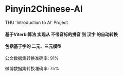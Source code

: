 # Pinyin2Chinese-AI

THU 'Introduction to AI' Project

#### 基于Viterbi算法 实现从 不带音标的拼音 到 汉字 的自动转换
#### 包括基于字的 二元、三元模型
 
公文数据集转换准确率: 91%

微博数据集转换准确率: 75%
